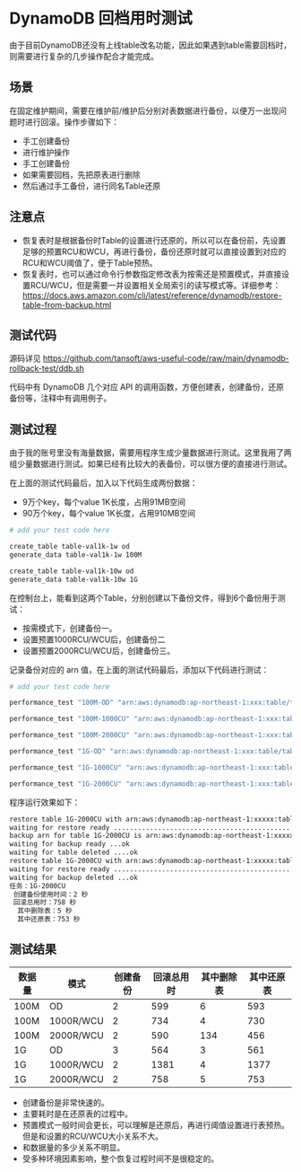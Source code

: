 
# DynamoDB 回档用时测试

由于目前DynamoDB还没有上线table改名功能，因此如果遇到table需要回档时，则需要进行复杂的几步操作配合才能完成。

## 场景

在固定维护期间，需要在维护前/维护后分别对表数据进行备份，以便万一出现问题时进行回滚。操作步骤如下：

* 手工创建备份
* 进行维护操作
* 手工创建备份
* 如果需要回档，先把原表进行删除
* 然后通过手工备份，进行同名Table还原

## 注意点

* 恢复表时是根据备份时Table的设置进行还原的，所以可以在备份前，先设置足够的预置RCU和WCU，再进行备份，备份还原时就可以直接设置到对应的RCU和WCU阈值了，便于Table预热。
* 恢复表时，也可以通过命令行参数指定修改表为按需还是预置模式，并直接设置RCU/WCU，但是需要一并设置相关全局索引的读写模式等。详细参考：https://docs.aws.amazon.com/cli/latest/reference/dynamodb/restore-table-from-backup.html

## 测试代码

源码详见 https://github.com/tansoft/aws-useful-code/raw/main/dynamodb-rollback-test/ddb.sh

代码中有 DynamoDB 几个对应 API 的调用函数，方便创建表，创建备份，还原备份等，注释中有调用例子。

## 测试过程

由于我的账号里没有海量数据，需要用程序生成少量数据进行测试。这里我用了两组少量数据进行测试。如果已经有比较大的表备份，可以很方便的直接进行测试。

在上面的测试代码最后，加入以下代码生成两份数据：

* 9万个key，每个value 1K长度，占用91MB空间
* 90万个key，每个value 1K长度，占用910MB空间

```bash
# add your test code here

create_table table-val1k-1w od
generate_data table-val1k-1w 100M

create_table table-val1k-10w od
generate_data table-val1k-10w 1G
```

在控制台上，能看到这两个Table，分别创建以下备份文件，得到6个备份用于测试：

* 按需模式下，创建备份一。
* 设置预置1000RCU/WCU后，创建备份二
* 设置预置2000RCU/WCU后，创建备份三。

记录备份对应的 arn 值，在上面的测试代码最后，添加以下代码进行测试：

```bash
# add your test code here

performance_test "100M-OD" "arn:aws:dynamodb:ap-northeast-1:xxx:table/table-val1k-1w/backup/01719386594009-1af2e264"

performance_test "100M-1000CU" "arn:aws:dynamodb:ap-northeast-1:xxx:table/table-val1k-1w/backup/01719386652899-26ebca93"

performance_test "100M-2000CU" "arn:aws:dynamodb:ap-northeast-1:xxx:table/table-val1k-1w/backup/01719394567060-7e8e88cc"

performance_test "1G-OD" "arn:aws:dynamodb:ap-northeast-1:xxx:table/table-val1k/backup/01719385350986-bd8577fd"

performance_test "1G-1000CU" "arn:aws:dynamodb:ap-northeast-1:xxx:table/table-val1k/backup/01719385439370-ae89aa10"

performance_test "1G-2000CU" "arn:aws:dynamodb:ap-northeast-1:xxx:table/table-val1k/backup/01719394582359-e8b3d38d"

```

程序运行效果如下：

```bash
restore table 1G-2000CU with arn:aws:dynamodb:ap-northeast-1:xxxxx:table/table-val1k/backup/01719394582359-e8b3d38d
waiting for restore ready .....................................................................................................................................ok
backup arn for table 1G-2000CU is arn:aws:dynamodb:ap-northeast-1:xxxxx:table/1G-2000CU/backup/01719396883789-24016977
waiting for backup ready ...ok
waiting for table deleted ....ok
restore table 1G-2000CU with arn:aws:dynamodb:ap-northeast-1:xxxxx:table/1G-2000CU/backup/01719396883789-24016977
waiting for restore ready ..................................................................................................................................ok
waiting for backup deleted ...ok
任务：1G-2000CU
 创建备份使用时间：2 秒
 回滚总用时：758 秒
  其中删除表：5 秒
  其中还原表：753 秒
```

## 测试结果

|数据量	|模式	|创建备份	|回滚总用时	|其中删除表	|其中还原表	|
|---	|---	|---	|---	|---	|---	|
|100M	|OD	|2	|599	|6	|593	|
|100M	|1000R/WCU	|2	|734	|4	|730	|
|100M	|2000R/WCU	|2	|590	|134	|456	|
|1G	|OD	|3	|564	|3	|561	|
|1G	|1000R/WCU	|2	|1381	|4	|1377	|
|1G	|2000R/WCU	|2	|758	|5	|753	|

* 创建备份是非常快速的。
* 主要耗时是在还原表的过程中。
* 预置模式一般时间会更长，可以理解是还原后，再进行阈值设置进行表预热。但是和设置的RCU/WCU大小关系不大。
* 和数据量的多少关系不明显。
* 受多种环境因素影响，整个恢复过程时间不是很稳定的。
